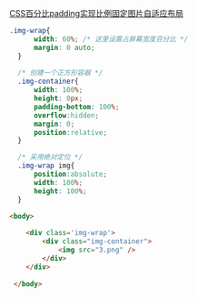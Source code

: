 [CSS百分比padding实现比例固定图片自适应布局](http://www.zhangxinxu.com/wordpress/?p=6348)
```css
.img-wrap{
      width: 60%; /* 这里设置占屏幕宽度百分比 */
      margin: 0 auto; 
  }
  
  /* 创建一个正方形容器 */
  .img-container{
      width: 100%;
      height: 0px;
      padding-bottom: 100%;
      overflow:hidden;
      margin: 0;
      position:relative;
  }

  /* 采用绝对定位 */
  .img-wrap img{
      position:absolute;
      width: 100%;
      height: 100%;
  }
```
```html
<body> 
    
    <div class='img-wrap'>
        <div class="img-container">
            <img src="3.png" />
        </div>
    </div>
    
 </body>
```